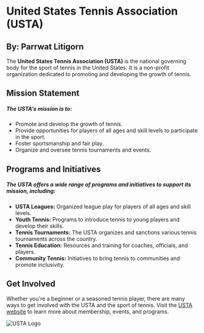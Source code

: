 # United States Tennis Association (USTA)
## By: Parrwat Litigorn

The **United States Tennis Association (USTA)** is the national governing body for the sport of tennis in the United States. It is a non-profit organization dedicated to promoting and developing the growth of tennis.

## Mission Statement

##### The USTA's mission is to:

- Promote and develop the growth of tennis.
- Provide opportunities for players of all ages and skill levels to participate in the sport.
- Foster sportsmanship and fair play.
- Organize and oversee tennis tournaments and events.

## Programs and Initiatives

##### The USTA offers a wide range of programs and initiatives to support its mission, including:

- **USTA Leagues:** Organized league play for players of all ages and skill levels.
- **Youth Tennis:** Programs to introduce tennis to young players and develop their skills.
- **Tennis Tournaments:** The USTA organizes and sanctions various tennis tournaments across the country.
- **Tennis Education:** Resources and training for coaches, officials, and players.
- **Community Tennis:** Initiatives to bring tennis to communities and promote inclusivity.

## Get Involved

Whether you're a beginner or a seasoned tennis player, there are many ways to get involved with the USTA and the sport of tennis. Visit the [USTA website](https://www.usta.com/) to learn more about membership, events, and programs.

![USTA Logo]([https://www.usta.com/assets/1/15/usta-default-fallback.jpg](https://upload.wikimedia.org/wikipedia/en/thumb/e/e0/USTA_logo.svg/1200px-USTA_logo.svg.png)https://upload.wikimedia.org/wikipedia/en/thumb/e/e0/USTA_logo.svg/1200px-USTA_logo.svg.png)
